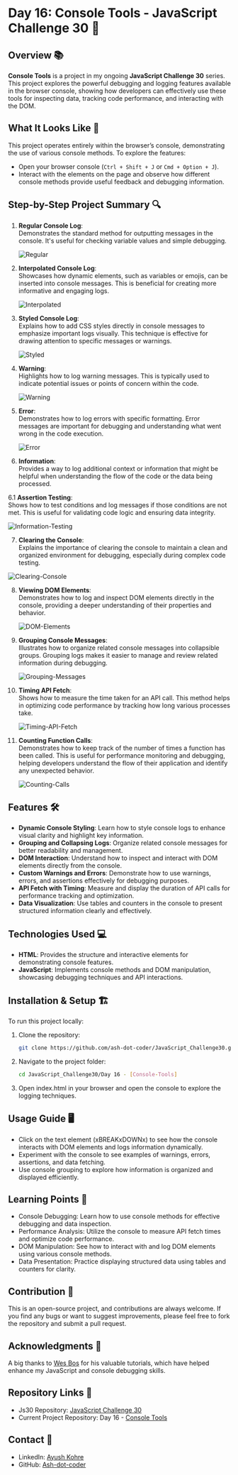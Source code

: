 # Day 16: Console Tools - JavaScript Challenge 30 🧰

## Overview 📚

**Console Tools** is a project in my ongoing **JavaScript Challenge 30** series. This project explores the powerful debugging and logging features available in the browser console, showing how developers can effectively use these tools for inspecting data, tracking code performance, and interacting with the DOM.

## What It Looks Like 👀

This project operates entirely within the browser’s console, demonstrating the use of various console methods. To explore the features:

- Open your browser console (`Ctrl + Shift + J` or `Cmd + Option + J`).
- Interact with the elements on the page and observe how different console methods provide useful feedback and debugging information.

## Step-by-Step Project Summary 🔍

1. **Regular Console Log**:  
   Demonstrates the standard method for outputting messages in the console. It's useful for checking variable values and simple debugging.

   ![Regular](image/1-regular.png)

2. **Interpolated Console Log**:  
   Showcases how dynamic elements, such as variables or emojis, can be inserted into console messages. This is beneficial for creating more informative and engaging logs.

   ![Interpolated](image/2-interpolated.png)

3. **Styled Console Log**:  
   Explains how to add CSS styles directly in console messages to emphasize important logs visually. This technique is effective for drawing attention to specific messages or warnings.

   ![Styled](image/3-styled.png)

4. **Warning**:  
   Highlights how to log warning messages. This is typically used to indicate potential issues or points of concern within the code.

   ![Warning](image/4-warning.png)

5. **Error**:  
   Demonstrates how to log errors with specific formatting. Error messages are important for debugging and understanding what went wrong in the code execution.

   ![Error](image/5-error.png)

6. **Information**:  
   Provides a way to log additional context or information that might be helpful when understanding the flow of the code or the data being processed.

6.1 **Assertion Testing**:  
 Shows how to test conditions and log messages if those conditions are not met. This is useful for validating code logic and ensuring data integrity.

 ![Information-Testing](image/6-infoTesting.png)

7. **Clearing the Console**:  
   Explains the importance of clearing the console to maintain a clean and organized environment for debugging, especially during complex code testing.

 ![Clearing-Console](image/7-clearning.png)  

8. **Viewing DOM Elements**:  
   Demonstrates how to log and inspect DOM elements directly in the console, providing a deeper understanding of their properties and behavior.

   ![DOM-Elements](image/8-viewDOME.png)  

9. **Grouping Console Messages**:  
   Illustrates how to organize related console messages into collapsible groups. Grouping logs makes it easier to manage and review related information during debugging.

   ![Grouping-Messages](image/9-groupingTog.png)  

10. **Timing API Fetch**:  
    Shows how to measure the time taken for an API call. This method helps in optimizing code performance by tracking how long various processes take.

    ![Timing-API-Fetch](image/10-count.png)  

11. **Counting Function Calls**:  
    Demonstrates how to keep track of the number of times a function has been called. This is useful for performance monitoring and debugging, helping developers understand the flow of their application and identify any unexpected behavior.

    ![Counting-Calls](image/11-timing.png)  

## Features 🛠️

- **Dynamic Console Styling**: Learn how to style console logs to enhance visual clarity and highlight key information.
- **Grouping and Collapsing Logs**: Organize related console messages for better readability and management.
- **DOM Interaction**: Understand how to inspect and interact with DOM elements directly from the console.
- **Custom Warnings and Errors**: Demonstrate how to use warnings, errors, and assertions effectively for debugging purposes.
- **API Fetch with Timing**: Measure and display the duration of API calls for performance tracking and optimization.
- **Data Visualization**: Use tables and counters in the console to present structured information clearly and effectively.

## Technologies Used 💻

- **HTML**: Provides the structure and interactive elements for demonstrating console features.
- **JavaScript**: Implements console methods and DOM manipulation, showcasing debugging techniques and API interactions.

## Installation & Setup 🏗️

To run this project locally:

1. Clone the repository:
   ```bash
   git clone https://github.com/ash-dot-coder/JavaScript_Challenge30.git
   ```

2. Navigate to the project folder:
    ```bash
    cd JavaScript_Challenge30/Day 16 - [Console-Tools]
    ```

3. Open index.html in your browser and open the console to explore the logging techniques.


## Usage Guide 🖥️
- Click on the text element (xBREAKxDOWNx) to see how the console interacts with DOM elements and logs information dynamically.
- Experiment with the console to see examples of warnings, errors, assertions, and data fetching.
- Use console grouping to explore how information is organized and displayed efficiently.

## Learning Points 📖
- Console Debugging: Learn how to use console methods for effective debugging and data inspection.
- Performance Analysis: Utilize the console to measure API fetch times and optimize code performance.
- DOM Manipulation: See how to interact with and log DOM elements using various console methods.
- Data Presentation: Practice displaying structured data using tables and counters for clarity.

## Contribution 🤝
This is an open-source project, and contributions are always welcome. If you find any bugs or want to suggest improvements, please feel free to fork the repository and submit a pull request.

## Acknowledgments 🙏
A big thanks to [Wes Bos](https://courses.wesbos.com/account/signin) for his valuable tutorials, which have helped enhance my JavaScript and console debugging skills.

## Repository Links 🔗
- Js30 Repository: [JavaScript Challenge 30](https://github.com/Ash-dot-coder/JavaScript_Challenge30)
- Current Project Repository: Day 16 - [Console Tools](https://github.com/Ash-dot-coder/JavaScript_Challenge30/tree/Js30/Day%2016%20-%20%5BConsole-Tools%5D)

## Contact 💬
- LinkedIn: [Ayush Kohre](https://www.linkedin.com/in/aayush-kohre-dev1/)
- GitHub: [Ash-dot-coder](https://github.com/Ash-dot-coder)